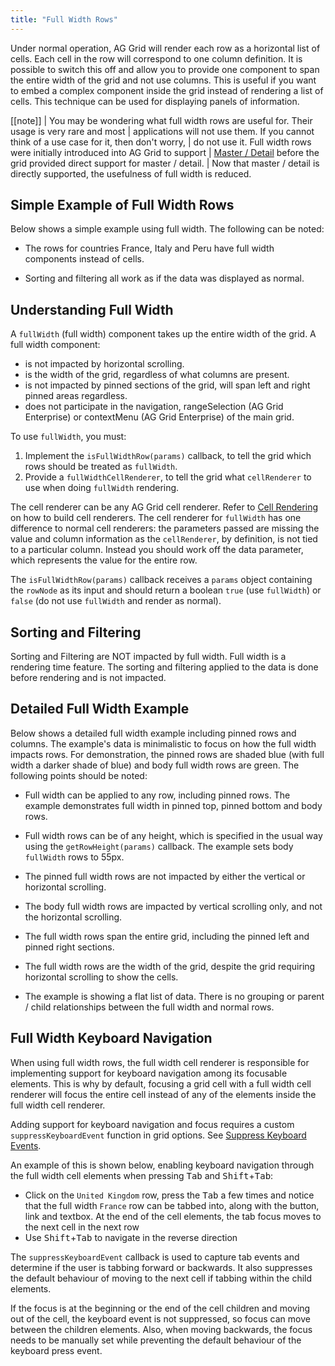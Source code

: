 ```yaml
---
title: "Full Width Rows"
---
```


Under normal operation, AG Grid will render each row as a horizontal list of cells. Each cell in the row will correspond to one column definition. It is possible to switch this off and allow you to provide one component to span the entire width of the grid and not use columns. This is useful if you want to embed a complex component inside the grid instead of rendering a list of cells. This technique can be used for displaying panels of information.

[[note]]
| You may be wondering what full width rows are useful for. Their usage is very rare and most
| applications will not use them. If you cannot think of a use case for it, then don't worry,
| do not use it. Full width rows were initially introduced into AG Grid to support
| [Master / Detail](/master-detail/) before the grid provided direct support for master / detail.
| Now that master / detail is directly supported, the usefulness of full width is reduced.

## Simple Example of Full Width Rows


Below shows a simple example using full width. The following can be noted:

- The rows for countries France, Italy and Peru have full width components instead of cells.

- Sorting and filtering all work as if the data was displayed as normal.

<grid-example title='Simple Full Width' name='simple-full-width' type='generated' options=' { "exampleHeight": 580 }'></grid-example>

## Understanding Full Width

A `fullWidth` (full width) component takes up the entire width of the grid. A full width component:

- is not impacted by horizontal scrolling.
- is the width of the grid, regardless of what columns are present.
- is not impacted by pinned sections of the grid, will span left and right pinned areas regardless.
- does not participate in the navigation, rangeSelection (AG Grid Enterprise) or contextMenu (AG Grid Enterprise) of the main grid.

To use `fullWidth`, you must:

1. Implement the `isFullWidthRow(params)` callback, to tell the grid which rows should be treated as `fullWidth`.
1. Provide a `fullWidthCellRenderer`, to tell the grid what `cellRenderer` to use when doing `fullWidth` rendering.

<api-documentation source='grid-options/properties.json' section='styling' names='["isFullWidthRow"]' config='{"overrideBottomMargin":"0rem"}'></api-documentation>
<api-documentation source='grid-options/properties.json' section='fullWidth' names='["fullWidthCellRenderer"]' ></api-documentation>

The cell renderer can be any AG Grid cell renderer. Refer to
[Cell Rendering](/component-cell-renderer/) on how to build cell renderers.
The cell renderer for `fullWidth` has one difference to normal cell renderers: the parameters passed
are missing the value and column information as the `cellRenderer`, by definition, is not tied to a particular
column. Instead you should work off the data parameter, which represents the value for the entire row.

The `isFullWidthRow(params)` callback receives a `params` object containing the `rowNode` as its input and should return a boolean
`true` (use `fullWidth`) or `false` (do not use `fullWidth` and render as normal).


## Sorting and Filtering


Sorting and Filtering are NOT impacted by full width. Full width is a rendering time feature. The sorting
and filtering applied to the data is done before rendering and is not impacted.

## Detailed Full Width Example

Below shows a detailed full width example including pinned rows and columns.
The example's data is minimalistic to focus on how
the full width impacts rows. For demonstration, the pinned rows are shaded blue (with
full width a darker shade of blue) and body full width rows are green.
The following points should be noted:


- Full width can be applied to any row, including pinned rows. The example demonstrates full width in pinned top, pinned bottom and body rows.

- Full width rows can be of any height, which is specified in the usual way using the `getRowHeight(params)` callback. The example sets body `fullWidth` rows to 55px.

- The pinned full width rows are not impacted by either the vertical or horizontal scrolling.

- The body full width rows are impacted by vertical scrolling only, and not the horizontal scrolling.
- The full width rows span the entire grid, including the pinned left and pinned right sections.
- The full width rows are the width of the grid, despite the grid requiring horizontal scrolling to show the cells.

- The example is showing a flat list of data. There is no grouping or parent / child relationships between the full width and normal rows.

<grid-example title='Basic Full Width' name='basic-full-width' type='generated' options=' { "exampleHeight" : 595 }'></grid-example>


## Full Width Keyboard Navigation

When using full width rows, the full width cell renderer is responsible for implementing support for keyboard navigation among its focusable elements. This is why by default, focusing a grid cell with a full width cell renderer will focus the entire cell instead of any of the elements inside the full width cell renderer. 

Adding support for keyboard navigation and focus requires a custom `suppressKeyboardEvent` function in grid options. See [Suppress Keyboard Events](/keyboard-navigation/#suppress-keyboard-events).

An example of this is shown below, enabling keyboard navigation through the full width cell elements when pressing <kbd>Tab</kbd> and <kbd>Shift</kbd>+<kbd>Tab</kbd>:

- Click on the `United Kingdom` row, press the <kbd>Tab</kbd> a few times and notice that the full width `France` row can be tabbed into, along with the button, link and textbox. At the end of the cell elements, the tab focus moves to the next cell in the next row
- Use <kbd>Shift</kbd>+<kbd>Tab</kbd> to navigate in the reverse direction

The `suppressKeyboardEvent` callback is used to capture tab events and determine if the user is tabbing forward or backwards. It also suppresses the default behaviour of moving to the next cell if tabbing within the child elements. 

If the focus is at the beginning or the end of the cell children and moving out of the cell, the keyboard event is not suppressed, so focus can move between the children elements. Also, when moving backwards, the focus needs to be manually set while preventing the default behaviour of the keyboard press event.

<grid-example title='Full Width Keyboard Navigation' name='full-width-keyboard-navigation' type='mixed'></grid-example>
